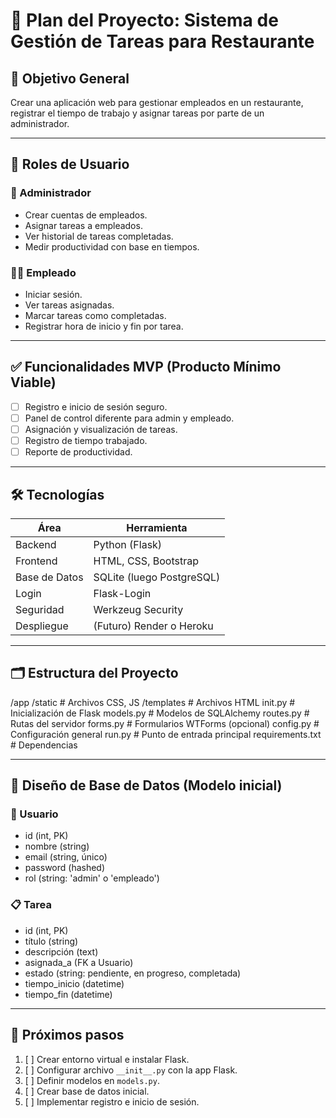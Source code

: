 # 🧠 Plan del Proyecto: Sistema de Gestión de Tareas para Restaurante

## 🎯 Objetivo General
Crear una aplicación web para gestionar empleados en un restaurante, registrar el tiempo de trabajo y asignar tareas por parte de un administrador.

---

## 👥 Roles de Usuario

### 👤 Administrador
- Crear cuentas de empleados.
- Asignar tareas a empleados.
- Ver historial de tareas completadas.
- Medir productividad con base en tiempos.

### 👨‍🍳 Empleado
- Iniciar sesión.
- Ver tareas asignadas.
- Marcar tareas como completadas.
- Registrar hora de inicio y fin por tarea.

---

## ✅ Funcionalidades MVP (Producto Mínimo Viable)

- [ ] Registro e inicio de sesión seguro.
- [ ] Panel de control diferente para admin y empleado.
- [ ] Asignación y visualización de tareas.
- [ ] Registro de tiempo trabajado.
- [ ] Reporte de productividad.

---

## 🛠️ Tecnologías

| Área          | Herramienta          |
|---------------|----------------------|
| Backend       | Python (Flask)       |
| Frontend      | HTML, CSS, Bootstrap |
| Base de Datos | SQLite (luego PostgreSQL) |
| Login         | Flask-Login          |
| Seguridad     | Werkzeug Security    |
| Despliegue    | (Futuro) Render o Heroku |

---

## 🗂️ Estructura del Proyecto

/app
/static # Archivos CSS, JS
/templates # Archivos HTML
init.py # Inicialización de Flask
models.py # Modelos de SQLAlchemy
routes.py # Rutas del servidor
forms.py # Formularios WTForms (opcional)
config.py # Configuración general
run.py # Punto de entrada principal
requirements.txt # Dependencias



---

## 🧮 Diseño de Base de Datos (Modelo inicial)

### 🧑 Usuario
- id (int, PK)
- nombre (string)
- email (string, único)
- password (hashed)
- rol (string: 'admin' o 'empleado')

### 📋 Tarea
- id (int, PK)
- título (string)
- descripción (text)
- asignada_a (FK a Usuario)
- estado (string: pendiente, en progreso, completada)
- tiempo_inicio (datetime)
- tiempo_fin (datetime)

---

## 📅 Próximos pasos

1. [ ] Crear entorno virtual e instalar Flask.
2. [ ] Configurar archivo `__init__.py` con la app Flask.
3. [ ] Definir modelos en `models.py`.
4. [ ] Crear base de datos inicial.
5. [ ] Implementar registro e inicio de sesión.

